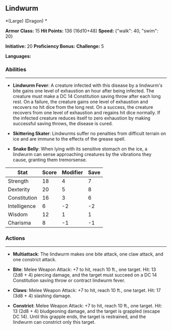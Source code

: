 ## Lindwurm
*(Large) (Dragon) *

**Armor Class:** 15
**Hit Points:** 136 (16d10+48)
**Speed:** {"walk": 40, "swim": 20}

**Initiative:** 20
**Proficiency Bonus:**
**Challenge:** 5

**Languages:** 

### Abilities
 --- 
- **Lindwurm Fever**: A creature infected with this disease by a lindwurm's bite gains one level of exhaustion an hour after being infected. The creature must make a DC 14 Constitution saving throw after each long rest. On a failure, the creature gains one level of exhaustion and recovers no hit dice from the long rest. On a success, the creature recovers from one level of exhaustion and regains hit dice normally. If the infected creature reduces itself to zero exhaustion by making successful saving throws, the disease is cured.

- **Skittering Skater**: Lindwurms suffer no penalties from difficult terrain on ice and are immune to the effects of the grease spell.

- **Snake Belly**: When lying with its sensitive stomach on the ice, a lindwurm can sense approaching creatures by the vibrations they cause, granting them tremorsense.



| Stat | Score | Modifier | Save |
| ---- | ---- | ---- | ---- |
| Strength | 18 | 4 | 7 |
| Dexterity | 20 | 5 | 8 |
| Constitution | 16 | 3 | 6 |
| Intelligence | 6 | -2 | -2 |
| Wisdom | 12 | 1 | 1 |
| Charisma | 8 | -1 | -1 |

### Actions
 --- 
- **Multiattack**: The lindwurm makes one bite attack, one claw attack, and one constrict attack.

- **Bite**: Melee Weapon Attack: +7 to hit, reach 10 ft., one target. Hit: 13 (2d8 + 4) piercing damage, and the target must succeed on a DC 14 Constitution saving throw or contract lindwurm fever.

- **Claws**: Melee Weapon Attack: +7 to hit, reach 10 ft., one target. Hit: 17 (3d8 + 4) slashing damage.

- **Constrict**: Melee Weapon Attack: +7 to hit, reach 10 ft., one target. Hit: 13 (2d8 + 4) bludgeoning damage, and the target is grappled (escape DC 14). Until this grapple ends, the target is restrained, and the lindwurm can constrict only this target.

